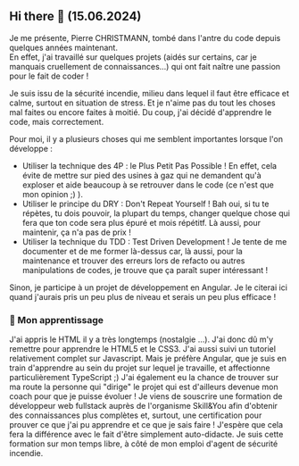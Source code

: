 ## Hi there 👋 (15.06.2024)

Je me présente, Pierre CHRISTMANN, tombé dans l'antre du code depuis quelques années maintenant.  
En effet, j'ai travaillé sur quelques projets (aidés sur certains, car je manquais cruellement de connaissances...) qui ont fait naître une passion pour le fait de coder !  

Je suis issu de la sécurité incendie, milieu dans lequel il faut être efficace et calme, surtout en situation de stress. Et je n'aime pas du tout les choses mal faites ou encore faites à moitié. Du coup, j'ai décidé d'apprendre le code, mais correctement.

Pour moi, il y a plusieurs choses qui me semblent importantes lorsque l'on développe : 
- Utiliser la technique des 4P : le Plus Petit Pas Possible ! En effet, cela évite de mettre sur pied des usines à gaz qui ne demandent qu'à exploser et aide beaucoup à se retrouver dans le code (ce n'est que mon opinion ;) ).
- Utiliser le principe du DRY : Don't Repeat Yourself ! Bah oui, si tu te répètes, tu dois pouvoir, la plupart du temps, changer quelque chose qui fera que ton code sera plus épuré et mois répétitf. Là aussi, pour maintenir, ça n'a pas de prix !
- Utiliser la technique du TDD : Test Driven Development ! Je tente de me documenter et de me former là-dessus car, là aussi, pour la maintenance et trouver des erreurs lors de refacto ou autres manipulations de codes, je trouve que ça paraît super intéressant !

Sinon, je participe à un projet de développement en Angular. Je le citerai ici quand j'aurais pris un peu plus de niveau et serais un peu plus efficace ! 

### 🔭 Mon apprentissage

J'ai appris le HTML il y a très longtemps (nostalgie ...). J'ai donc dû m'y remettre pour apprendre le HTML5 et le CSS3. J'ai aussi suivi un tutoriel relativement complet sur Javascript. Mais je préfère Angular, que je suis en train d'apprendre au sein du projet sur lequel je travaille, et affectionne particulièrement TypeScript ;)
J'ai également eu la chance de trouver sur ma route la personne qui "dirige" le projet qui est d'ailleurs devenue mon coach pour que je puisse évoluer !
Je viens de souscrire une formation de développeur web fullstack auprès de l'organisme Skill&You afin d'obtenir des connaissances plus complètes et, surtout, une certification pour prouver ce que j'ai pu apprendre et ce que je sais faire ! J'espère que cela fera la différence avec le fait d'être simplement auto-didacte. Je suis cette formation sur mon temps libre, à côté de mon emploi d'agent de sécurité incendie.


<!--
**Talzatior/Talzatior** is a ✨ _special_ ✨ repository because its `README.md` (this file) appears on your GitHub profile.

Here are some ideas to get you started:

- 🔭 I’m currently working on ...
- 🌱 I’m currently learning ...
- 👯 I’m looking to collaborate on ...
- 🤔 I’m looking for help with ...
- 💬 Ask me about ...
- 📫 How to reach me: ...
- 😄 Pronouns: ...
- ⚡ Fun fact: ...
-->
